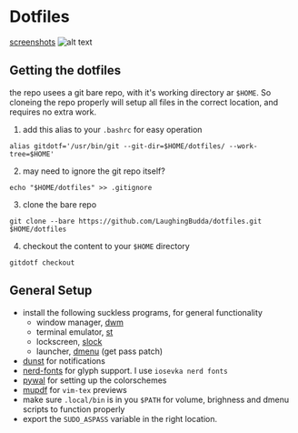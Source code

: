 # Dotfiles
[screenshots](https://imgur.com/a/hlQwaR9)
![alt text](https://imgur.com/DEpBmg1.png)



## Getting the dotfiles
the repo usees a git bare repo, with it's working directory ar `$HOME`. So cloneing the repo properly will setup all files in the correct location, and requires no extra work.
 1. add this alias to your `.bashrc` for easy operation
```
alias gitdotf='/usr/bin/git --git-dir=$HOME/dotfiles/ --work-tree=$HOME'
```
2. may need to ignore the git repo itself?
```
echo "$HOME/dotfiles" >> .gitignore
```
3. clone the bare repo
```
git clone --bare https://github.com/LaughingBudda/dotfiles.git $HOME/dotfiles
```
4.  checkout the content to your `$HOME` directory
```
gitdotf checkout
```
## General Setup
- install the following suckless programs, for general functionality
  - window manager, [dwm](https://github.com/LaughingBudda/dwm)
  - terminal emulator, [st](https://github.com/LaughingBudda/st)
  - lockscreen, [slock](https://tools.suckless.org/slock/)
  - launcher, [dmenu](https://tools.suckless.org/dmenu/) (get pass patch)
- [dunst](https://github.com/dunst-project/dunst) for notifications
- [nerd-fonts](https://github.com/ryanoasis/nerd-fonts) for glyph support. I use `iosevka nerd fonts`
- [pywal](https://github.com/dylanaraps/pywal) for setting up the colorschemes
- [mupdf](https://mupdf.com/docs/manual-mupdf-gl.html) for `vim-tex` previews
- make sure `.local/bin` is in you `$PATH` for volume,  brighness and dmenu scripts to function properly
- export the `SUDO_ASPASS` variable in the right location.
